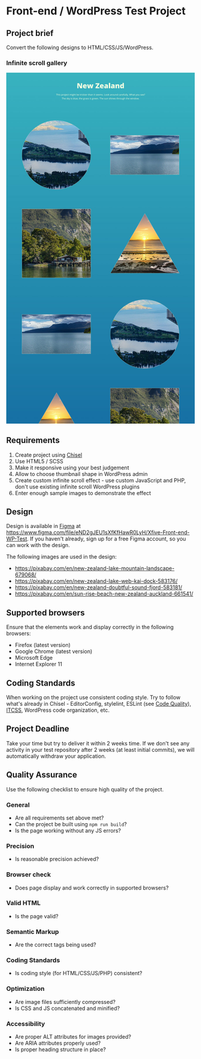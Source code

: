 Front-end / WordPress Test Project
======================

## Project brief
Convert the following designs to HTML/CSS/JS/WordPress.

### Infinite scroll gallery
![Xfive Front-end / WP Test Design](xfive-fe-wp-test.jpg)

## Requirements
1. Create project using [Chisel](https://www.getchisel.co/)
1. Use HTML5 / SCSS
1. Make it responsive using your best judgement
1. Allow to choose thumbnail shape in WordPress admin
1. Create custom infinite scroll effect - use custom JavaScript and PHP, don't use existing infinite scroll WordPress plugins
1. Enter enough sample images to demonstrate the effect

## Design
Design is available in [Figma](https://www.figma.com/) at https://www.figma.com/file/eND2gJEU1sXfKfHawR0LyH/Xfive-Front-end-WP-Test. If you haven't already, sign up for a free Figma account, so you can work with the design.

The following images are used in the design:
 -  https://pixabay.com/en/new-zealand-lake-mountain-landscape-679068/
 -  https://pixabay.com/en/new-zealand-lake-web-kai-dock-583176/
 -  https://pixabay.com/en/new-zealand-doubtful-sound-fjord-583181/
 -  https://pixabay.com/en/sun-rise-beach-new-zealand-auckland-661541/

## Supported browsers
Ensure that the elements work and display correctly in the following browsers:

- Firefox (latest version)
- Google Chrome (latest version)
- Microsoft Edge
- Internet Explorer 11

## Coding Standards
When working on the project use consistent coding style. Try to follow what's already in Chisel - EditorConfig, stylelint, ESLint (see [Code Quality](https://www.getchisel.co/docs/development/code-quality/)), [ITCSS](https://www.getchisel.co/docs/development/itcss/), WordPress code organization, etc.

## Project Deadline
Take your time but try to deliver it within 2 weeks time. If we don't see any activity in your test repository after 2 weeks (at least initial commits), we will automatically withdraw your application.

## Quality Assurance

Use the following checklist to ensure high quality of the project.

### General

- Are all requirements set above met?
- Can the project be built using `npm run build`?
- Is the page working without any JS errors?

### Precision

- Is reasonable precision achieved?

### Browser check

- Does page display and work correctly in supported browsers?

### Valid HTML

- Is the page valid?

### Semantic Markup

- Are the correct tags being used?

### Coding Standards

- Is coding style (for HTML/CSS/JS/PHP) consistent?

### Optimization

- Are image files sufficiently compressed?
- Is CSS and JS concatenated and minified?

### Accessibility

- Are proper ALT attributes for images provided?
- Are ARIA attributes properly used?
- Is proper heading structure in place?
